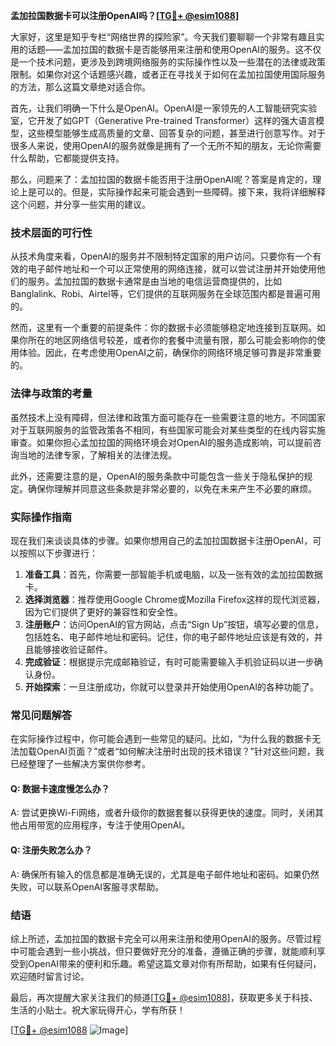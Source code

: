 **孟加拉国数据卡可以注册OpenAI吗？[[TG💪+ @esim1088](https://t.me/s/esim1088)]**

大家好，这里是知乎专栏“网络世界的探险家”。今天我们要聊聊一个非常有趣且实用的话题——孟加拉国的数据卡是否能够用来注册和使用OpenAI的服务。这不仅是一个技术问题，更涉及到跨境网络服务的实际操作性以及一些潜在的法律或政策限制。如果你对这个话题感兴趣，或者正在寻找关于如何在孟加拉国使用国际服务的方法，那么这篇文章绝对适合你。

首先，让我们明确一下什么是OpenAI。OpenAI是一家领先的人工智能研究实验室，它开发了如GPT（Generative Pre-trained Transformer）这样的强大语言模型，这些模型能够生成高质量的文章、回答复杂的问题，甚至进行创意写作。对于很多人来说，使用OpenAI的服务就像是拥有了一个无所不知的朋友，无论你需要什么帮助，它都能提供支持。

那么，问题来了：孟加拉国的数据卡能否用于注册OpenAI呢？答案是肯定的，理论上是可以的。但是，实际操作起来可能会遇到一些障碍。接下来，我将详细解释这个问题，并分享一些实用的建议。

### 技术层面的可行性

从技术角度来看，OpenAI的服务并不限制特定国家的用户访问。只要你有一个有效的电子邮件地址和一个可以正常使用的网络连接，就可以尝试注册并开始使用他们的服务。孟加拉国的数据卡通常是由当地的电信运营商提供的，比如Banglalink、Robi、Airtel等，它们提供的互联网服务在全球范围内都是普遍可用的。

然而，这里有一个重要的前提条件：你的数据卡必须能够稳定地连接到互联网。如果你所在的地区网络信号较差，或者你的套餐中流量有限，那么可能会影响你的使用体验。因此，在考虑使用OpenAI之前，确保你的网络环境足够可靠是非常重要的。

### 法律与政策的考量

虽然技术上没有障碍，但法律和政策方面可能存在一些需要注意的地方。不同国家对于互联网服务的监管政策各不相同，有些国家可能会对某些类型的在线内容实施审查。如果你担心孟加拉国的网络环境会对OpenAI的服务造成影响，可以提前咨询当地的法律专家，了解相关的法律法规。

此外，还需要注意的是，OpenAI的服务条款中可能包含一些关于隐私保护的规定。确保你理解并同意这些条款是非常必要的，以免在未来产生不必要的麻烦。

### 实际操作指南

现在我们来谈谈具体的步骤。如果你想用自己的孟加拉国数据卡注册OpenAI，可以按照以下步骤进行：

1. **准备工具**：首先，你需要一部智能手机或电脑，以及一张有效的孟加拉国数据卡。
2. **选择浏览器**：推荐使用Google Chrome或Mozilla Firefox这样的现代浏览器，因为它们提供了更好的兼容性和安全性。
3. **注册账户**：访问OpenAI的官方网站，点击“Sign Up”按钮，填写必要的信息，包括姓名、电子邮件地址和密码。记住，你的电子邮件地址应该是有效的，并且能够接收验证邮件。
4. **完成验证**：根据提示完成邮箱验证，有时可能需要输入手机验证码以进一步确认身份。
5. **开始探索**：一旦注册成功，你就可以登录并开始使用OpenAI的各种功能了。

### 常见问题解答

在实际操作过程中，你可能会遇到一些常见的疑问。比如，“为什么我的数据卡无法加载OpenAI页面？”或者“如何解决注册时出现的技术错误？”针对这些问题，我已经整理了一些解决方案供你参考。

#### Q: 数据卡速度慢怎么办？
A: 尝试更换Wi-Fi网络，或者升级你的数据套餐以获得更快的速度。同时，关闭其他占用带宽的应用程序，专注于使用OpenAI。

#### Q: 注册失败怎么办？
A: 确保所有输入的信息都是准确无误的，尤其是电子邮件地址和密码。如果仍然失败，可以联系OpenAI客服寻求帮助。

### 结语

综上所述，孟加拉国的数据卡完全可以用来注册和使用OpenAI的服务。尽管过程中可能会遇到一些小挑战，但只要做好充分的准备，遵循正确的步骤，就能顺利享受到OpenAI带来的便利和乐趣。希望这篇文章对你有所帮助，如果有任何疑问，欢迎随时留言讨论。

最后，再次提醒大家关注我们的频道[[TG💪+ @esim1088](https://t.me/s/esim1088)]，获取更多关于科技、生活的小贴士。祝大家玩得开心，学有所获！

[[TG💪+ @esim1088](https://t.me/s/esim1088) ![Image](https://i.postimg.cc/4NQfJmqS/Snipaste-2025-05-13-00-14-12.png)]